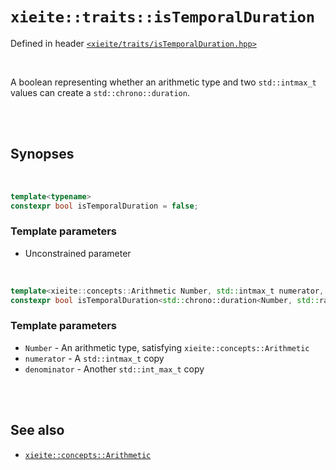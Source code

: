 # `xieite::traits::isTemporalDuration`
Defined in header [`<xieite/traits/isTemporalDuration.hpp>`](https://github.com/Eczbek/xieite/tree/main/include/xieite/traits/isTemporalDuration.hpp)

<br/>

A boolean representing whether an arithmetic type and two `std::intmax_t` values can create a `std::chrono::duration`.

<br/><br/>

## Synopses

<br/>

```cpp
template<typename>
constexpr bool isTemporalDuration = false;
```
### Template parameters
- Unconstrained parameter

<br/>

```cpp
template<xieite::concepts::Arithmetic Number, std::intmax_t numerator, std::intmax_t denominator>
constexpr bool isTemporalDuration<std::chrono::duration<Number, std::ratio<numerator, denominator>>> = true;
```
### Template parameters
- `Number` - An arithmetic type, satisfying `xieite::concepts::Arithmetic`
- `numerator` - A `std::intmax_t` copy
- `denominator` - Another `std::int_max_t` copy

<br/><br/>

## See also
- [`xieite::concepts::Arithmetic`](https://github.com/Eczbek/xieite/tree/main/docs/concepts/Arithmetic.md)
